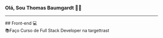 ### Olá, Sou Thomas Baumgardt 🙋‍♂️
<hr>
## Front-end 💻
<br>
📚Faço Curso de Full Stack Developer na targettrast
